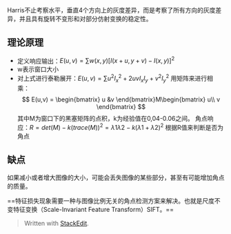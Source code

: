 Harris不止考察水平，垂直4个方向上的灰度差异，而是考察了所有方向的灰度差异，并且具有旋转不变形和对部分仿射变换的稳定性。
## 理论原理
- 定义响应输出：$E(u,v) = \sum w(x,y)[I(x+u,y+v)-I(x,y)]^2$
- w表示窗口大小
- 对上式进行泰勒展开：$E(u,v) = \sum u^2{I_x}^2+2uvI_xI_y+v^2{I_y}^2$
用矩阵来进行相乘：
$$
E(u,v) = \begin{bmatrix}
u &v
\end{bmatrix}M\begin{bmatrix}
u\\
v
\end{bmatrix}
$$
其中M为窗口下的黑塞矩阵的点积，k为经验值在0,04-0.06之间。
角点响应：$R = det(M)-k(trace(M))^2 = \lambda1\lambda2-k(\lambda1+\lambda2)^2$
根据R值来判断是否为角点
## 缺点
如果减小或者增大图像的大小，可能会丢失图像的某些部分，甚至有可能增加角点的质量。

==特征损失现象需要一种与图像比例无关的角点检测方案来解决。也就是尺度不变特征变换（Scale-Invariant Feature Transform）SIFT。==


> Written with [StackEdit](https://stackedit.io/).
<!--stackedit_data:
eyJoaXN0b3J5IjpbNDM5NTY0ODc0XX0=
-->
